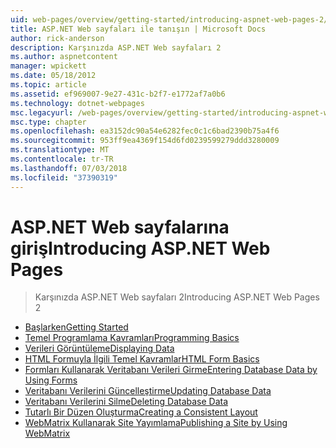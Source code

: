 ```yaml
---
uid: web-pages/overview/getting-started/introducing-aspnet-web-pages-2/index
title: ASP.NET Web sayfaları ile tanışın | Microsoft Docs
author: rick-anderson
description: Karşınızda ASP.NET Web sayfaları 2
ms.author: aspnetcontent
manager: wpickett
ms.date: 05/18/2012
ms.topic: article
ms.assetid: ef969007-9e27-431c-b2f7-e1772af7a0b6
ms.technology: dotnet-webpages
msc.legacyurl: /web-pages/overview/getting-started/introducing-aspnet-web-pages-2
msc.type: chapter
ms.openlocfilehash: ea3152dc90a54e6282fec0c1c6bad2390b75a4f6
ms.sourcegitcommit: 953ff9ea4369f154d6fd0239599279ddd3280009
ms.translationtype: MT
ms.contentlocale: tr-TR
ms.lasthandoff: 07/03/2018
ms.locfileid: "37390319"
---
```

<a name="introducing-aspnet-web-pages"></a><span data-ttu-id="e199b-103">ASP.NET Web sayfalarına giriş</span><span class="sxs-lookup"><span data-stu-id="e199b-103">Introducing ASP.NET Web Pages</span></span>
====================
> <span data-ttu-id="e199b-104">Karşınızda ASP.NET Web sayfaları 2</span><span class="sxs-lookup"><span data-stu-id="e199b-104">Introducing ASP.NET Web Pages 2</span></span>


- [<span data-ttu-id="e199b-105">Başlarken</span><span class="sxs-lookup"><span data-stu-id="e199b-105">Getting Started</span></span>](getting-started.md)
- [<span data-ttu-id="e199b-106">Temel Programlama Kavramları</span><span class="sxs-lookup"><span data-stu-id="e199b-106">Programming Basics</span></span>](intro-to-web-pages-programming.md)
- [<span data-ttu-id="e199b-107">Verileri Görüntüleme</span><span class="sxs-lookup"><span data-stu-id="e199b-107">Displaying Data</span></span>](displaying-data.md)
- [<span data-ttu-id="e199b-108">HTML Formuyla İlgili Temel Kavramlar</span><span class="sxs-lookup"><span data-stu-id="e199b-108">HTML Form Basics</span></span>](form-basics.md)
- [<span data-ttu-id="e199b-109">Formları Kullanarak Veritabanı Verileri Girme</span><span class="sxs-lookup"><span data-stu-id="e199b-109">Entering Database Data by Using Forms</span></span>](entering-data.md)
- [<span data-ttu-id="e199b-110">Veritabanı Verilerini Güncelleştirme</span><span class="sxs-lookup"><span data-stu-id="e199b-110">Updating Database Data</span></span>](updating-data.md)
- [<span data-ttu-id="e199b-111">Veritabanı Verilerini Silme</span><span class="sxs-lookup"><span data-stu-id="e199b-111">Deleting Database Data</span></span>](deleting-data.md)
- [<span data-ttu-id="e199b-112">Tutarlı Bir Düzen Oluşturma</span><span class="sxs-lookup"><span data-stu-id="e199b-112">Creating a Consistent Layout</span></span>](layouts.md)
- [<span data-ttu-id="e199b-113">WebMatrix Kullanarak Site Yayımlama</span><span class="sxs-lookup"><span data-stu-id="e199b-113">Publishing a Site by Using WebMatrix</span></span>](publishing.md)
